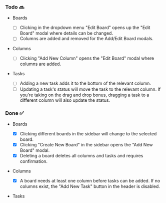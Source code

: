 ### Todo 🔜

- Boards

  - [ ] Clicking in the dropdown menu "Edit Board" opens up the "Edit Board" modal where details can be changed.
  - [ ] Columns are added and removed for the Add/Edit Board modals.

- Columns

  - [ ] Clicking "Add New Column" opens the "Edit Board" modal where columns are added.

- Tasks

  - [ ] Adding a new task adds it to the bottom of the relevant column.
  - [ ] Updating a task's status will move the task to the relevant column. If you're taking on the drag and drop bonus, dragging a task to a different column will also update the status.

### Done ✅

- Boards

  - [x] Clicking different boards in the sidebar will change to the selected board.
  - [x] Clicking "Create New Board" in the sidebar opens the "Add New Board" modal.
  - [x] Deleting a board deletes all columns and tasks and requires confirmation.

- Columns

  - [x] A board needs at least one column before tasks can be added. If no columns exist, the "Add New Task" button in the header is disabled.

- Tasks
